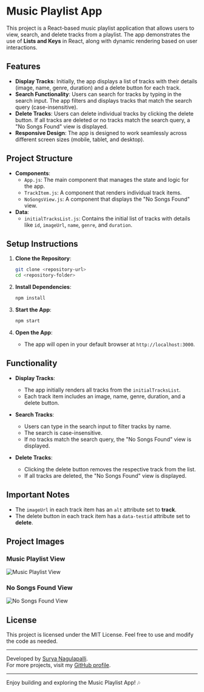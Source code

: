 # Music Playlist App

This project is a React-based music playlist application that allows users to view, search, and delete tracks from a playlist. The app demonstrates the use of **Lists and Keys** in React, along with dynamic rendering based on user interactions.

## Features

- **Display Tracks**: Initially, the app displays a list of tracks with their details (image, name, genre, duration) and a delete button for each track.
- **Search Functionality**: Users can search for tracks by typing in the search input. The app filters and displays tracks that match the search query (case-insensitive).
- **Delete Tracks**: Users can delete individual tracks by clicking the delete button. If all tracks are deleted or no tracks match the search query, a "No Songs Found" view is displayed.
- **Responsive Design**: The app is designed to work seamlessly across different screen sizes (mobile, tablet, and desktop).

## Project Structure

- **Components**:
  - `App.js`: The main component that manages the state and logic for the app.
  - `TrackItem.js`: A component that renders individual track items.
  - `NoSongsView.js`: A component that displays the "No Songs Found" view.
- **Data**:
  - `initialTracksList.js`: Contains the initial list of tracks with details like `id`, `imageUrl`, `name`, `genre`, and `duration`.

## Setup Instructions

1. **Clone the Repository**:
   ```bash
   git clone <repository-url>
   cd <repository-folder>
   ```

2. **Install Dependencies**:
   ```bash
   npm install
   ```

3. **Start the App**:
   ```bash
   npm start
   ```

4. **Open the App**:
   - The app will open in your default browser at `http://localhost:3000`.

## Functionality

- **Display Tracks**:
  - The app initially renders all tracks from the `initialTracksList`.
  - Each track item includes an image, name, genre, duration, and a delete button.

- **Search Tracks**:
  - Users can type in the search input to filter tracks by name.
  - The search is case-insensitive.
  - If no tracks match the search query, the "No Songs Found" view is displayed.

- **Delete Tracks**:
  - Clicking the delete button removes the respective track from the list.
  - If all tracks are deleted, the "No Songs Found" view is displayed.

## Important Notes

- The `imageUrl` in each track item has an `alt` attribute set to **track**.
- The delete button in each track item has a `data-testid` attribute set to **delete**.

## Project Images

### Music Playlist View
![Music Playlist View](https://assets.ccbp.in/frontend/content/react-js/music-playlist-lg-output.png)

### No Songs Found View
![No Songs Found View](https://assets.ccbp.in/frontend/content/react-js/music-playlist-no-songs-found-lg-ouput.png)

## License

This project is licensed under the MIT License. Feel free to use and modify the code as needed.

---

Developed by [Surya Nagulapalli](https://github.com/SuryaNagulapalli).  
For more projects, visit my [GitHub profile](https://github.com/SuryaNagulapalli).

--- 

Enjoy building and exploring the Music Playlist App! 🎶